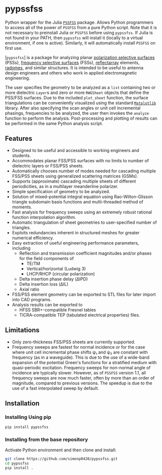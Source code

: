 # pypssfss

Python wrapper for the Julia [`PSSFSS`](https://github.com/simonp0420/PSSFSS.jl) package. Allows Python
programmers to access all of the power of `PSSFSS` from a pure Python script. Note that 
it is not necessary to preinstall Julia or `PSSFSS` before using `pypssfss`.  If Julia is not found in your PATH, then
`pypssfss` will install it (locally to a virtual environment, if one is active).  Similarly, it will automatically install
`PSSFSS` on first use.

[`pypssfss`] is a package for analyzing planar 
[polarization selective surfaces](https://scholar.google.com/scholar?hl=en&as_sdt=0%2C5&q=polarization+selective+surface&btnG=) (PSSs), [frequency selective surfaces](https://en.wikipedia.org/wiki/Frequency_selective_surface) (FSSs), 
[reflectarray](https://en.wikipedia.org/wiki/Reflectarray_antennahttps://en.wikipedia.org/wiki/Reflectarray_antenna) elements, 
[radomes](https://en.wikipedia.org/wiki/Radome), and similar structures.  It is intended to be useful to antenna design engineers and others who work in applied electromagnetic engineering.

The user specifies the geometry to be analyzed as a `list` containing two or more dielectric `Layer`s 
and zero or more `RWGSheet` objects that define the PSS/FSS surfaces.  Due to the included `plot_sheet` function, 
the surface triangulations can be conveniently visualized using the standard 
[`Matplotlib`](https://matplotlib.org/stable/index.html) library. After also specifying the scan angles or
unit cell incremental phasings, frequencies to be analyzed, the user then invokes the `analyze` function 
to perform the analysis.  Post-processing and plotting of results can be performed in the same Python analysis script.


## Features

* Designed to be useful and accessible to working engineers and students.
* Accommodates planar FSS/PSS surfaces with no limits to number of dielectric layers or FSS/PSS sheets.
* Automatically chooses number of modes needed for cascading multiple FSS/PSS sheets using
  generalized scattering matrices (GSMs).
* Supports (approximate) cascading multiple sheets of different periodicities, as in a multilayer
  meanderline polarizer.
* Simple specification of geometry to be analyzed.
* Solution of mixed-potential integral equation using Rao-Wilton-Glisson triangle subdomain basis functions 
  and multi-threaded method of moments.
* Fast analysis for frequency sweeps using an extremely robust rational function interpolation algorithm.
* Automatic triangulation of sheet geometries to user-specified number of triangles.
* Exploits redundancies inherent in structured meshes for greater numerical efficiency.
* Easy extraction of useful engineering performance parameters, including 
    * Reflection and transmission coefficient magnitudes and/or phases for the field components of 
        * TE/TM 
        * Vertical/horizontal (Ludwig 3)
        * LHCP/RHCP (circular polarization)
    * Delta insertion phase delay (ΔIPD)
    * Delta insertion loss (ΔIL)
    * Axial ratio 
* FSS/PSS element geometry can be exported to STL files for later import into CAD programs.
* Analysis results can be exported to 
    * HFSS SBR+-compatible Fresnel tables
    * TICRA-compatible TEP (tabulated electrical properties) files.

## Limitations

* Only zero-thickness FSS/PSS sheets are currently supported.
* Frequency sweeps are fastest for normal incidence or for the case where unit cell incremental phase shifts ψ₁ and ψ₂ are
  constant with frequency (as in a waveguide).  This is due to the use of a wide-band expansion of the 
  potential Green's functions for a stratified medium with quasi-periodic excitation. Frequency sweeps for non-normal
  angle of incidence are typically slower. However, as of `PSSFSS` version 1.1, all frequency sweeps are now much faster, 
  often by more than an order of magnitude, compared to previous versions.  The speedup is due to the use of a fast interpolated sweep by default.


## Installation

### Installing Using pip
```bash
pip install pypssfss
```

### Installing from the base repository

Activate Python environment and then clone and install:
```bash
git clone https://github.com/simonp0420/pypssfss.git
cd pypssfss
pip install .
```

